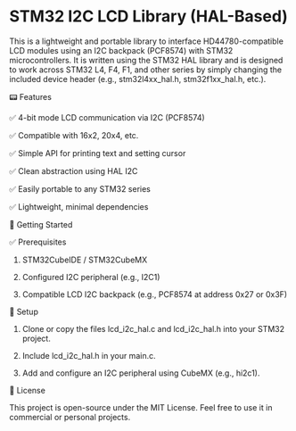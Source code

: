 # STM32 I2C LCD Library (HAL-Based)

This is a lightweight and portable library to interface HD44780-compatible LCD modules using an I2C backpack (PCF8574) with STM32 microcontrollers. It is written using the STM32 HAL library and is designed to work across STM32 L4, F4, F1, and other series by simply changing the included device header (e.g., stm32l4xx_hal.h, stm32f1xx_hal.h, etc.).


📟 Features

✅ 4-bit mode LCD communication via I2C (PCF8574)

✅ Compatible with 16x2, 20x4, etc.

✅ Simple API for printing text and setting cursor

✅ Clean abstraction using HAL I2C

✅ Easily portable to any STM32 series

✅ Lightweight, minimal dependencies


🚀 Getting Started

✅ Prerequisites

1. STM32CubeIDE / STM32CubeMX

2. Configured I2C peripheral (e.g., I2C1)

3. Compatible LCD I2C backpack (e.g., PCF8574 at address 0x27 or 0x3F)

🔧 Setup

1. Clone or copy the files lcd_i2c_hal.c and lcd_i2c_hal.h into your STM32 project.

2. Include lcd_i2c_hal.h in your main.c.

3. Add and configure an I2C peripheral using CubeMX (e.g., hi2c1).

📄 License

This project is open-source under the MIT License.
Feel free to use it in commercial or personal projects.
